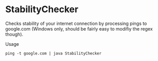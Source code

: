 StabilityChecker
================


Checks stability of your internet connection by processing pings to google.com (Windows only, should be fairly easy to modifiy the regex though).

Usage

`ping -t google.com | java StabilityChecker`

